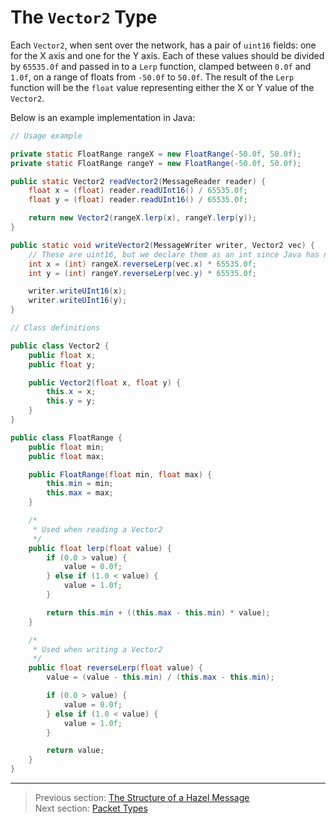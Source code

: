 # The `Vector2` Type

Each `Vector2`, when sent over the network, has a pair of `uint16` fields: one for the X axis and one for the Y axis. Each of these values should be divided by `65535.0f` and passed in to a `Lerp` function, clamped between `0.0f` and `1.0f`, on a range of floats from `-50.0f` to `50.0f`. The result of the `Lerp` function will be the `float` value representing either the X or Y value of the `Vector2`.

Below is an example implementation in Java:

```java
// Usage example

private static FloatRange rangeX = new FloatRange(-50.0f, 50.0f);
private static FloatRange rangeY = new FloatRange(-50.0f, 50.0f);

public static Vector2 readVector2(MessageReader reader) {
    float x = (float) reader.readUInt16() / 65535.0f;
    float y = (float) reader.readUInt16() / 65535.0f;

    return new Vector2(rangeX.lerp(x), rangeY.lerp(y));
}

public static void writeVector2(MessageWriter writer, Vector2 vec) {
    // These are uint16, but we declare them as an int since Java has no unsigned primitives
    int x = (int) rangeX.reverseLerp(vec.x) * 65535.0f;
    int y = (int) rangeY.reverseLerp(vec.y) * 65535.0f;

    writer.writeUInt16(x);
    writer.writeUInt16(y);
}

// Class definitions

public class Vector2 {
    public float x;
    public float y;

    public Vector2(float x, float y) {
        this.x = x;
        this.y = y;
    }
}

public class FloatRange {
    public float min;
    public float max;

    public FloatRange(float min, float max) {
        this.min = min;
        this.max = max;
    }

    /*
     * Used when reading a Vector2
     */
    public float lerp(float value) {
        if (0.0 > value) {
            value = 0.0f;
        } else if (1.0 < value) {
            value = 1.0f;
        }

        return this.min + ((this.max - this.min) * value);
    }

    /*
     * Used when writing a Vector2
     */
    public float reverseLerp(float value) {
        value = (value - this.min) / (this.max - this.min);

        if (0.0 > value) {
            value = 0.0f;
        } else if (1.0 < value) {
            value = 1.0f;
        }

        return value;
    }
}
```

---

> Previous section: [The Structure of a Hazel Message](03_the_structure_of_a_hazel_message.md)<br>
> Next section: [Packet Types](05_packet_types.md)
